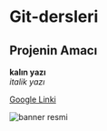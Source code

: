 # Git-dersleri

## Projenin Amacı

**kalın yazı** <br>
*italik yazı*

[Google Linki](http://www.google.com)

![banner resmi]()

